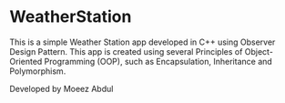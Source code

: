 # WeatherStation

This is a simple Weather Station app developed in C++ using Observer Design Pattern. This app is created using several Principles of Object-Oriented Programming (OOP), such as Encapsulation, Inheritance and Polymorphism.

Developed by Moeez Abdul
